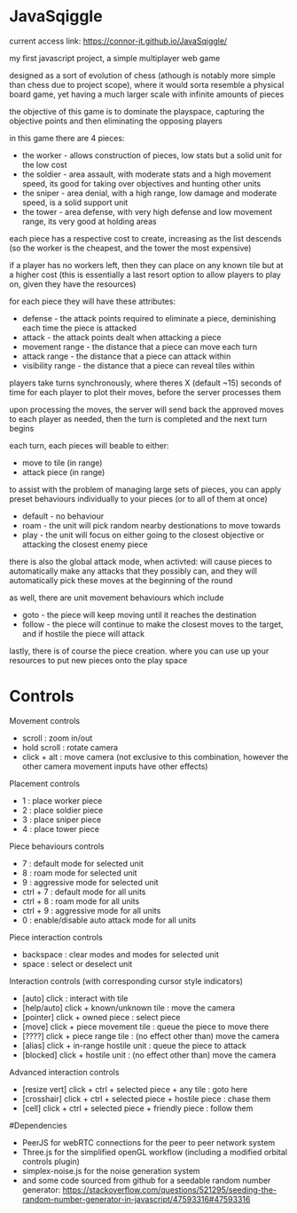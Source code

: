 # JavaSqiggle
current access link: https://connor-jt.github.io/JavaSqiggle/

my first javascript project, a simple multiplayer web game

designed as a sort of evolution of chess (athough is notably more simple than chess due to project scope), 
where it would sorta resemble a physical board game, yet having a much larger scale with infinite amounts of pieces

the objective of this game is to dominate the playspace, capturing the objective points and then eliminating the opposing players

in this game there are 4 pieces:
- the worker - allows construction of pieces, low stats but a solid unit for the low cost
- the soldier - area assault, with moderate stats and a high movement speed, its good for taking over objectives and hunting other units
- the sniper - area denial, with a high range, low damage and moderate speed, is a solid support unit
- the tower - area defense, with very high defense and low movement range, its very good at holding areas

each piece has a respective cost to create, increasing as the list descends (so the worker is the cheapest, and the tower the most expensive)

if a player has no workers left, then they can place on any known tile but at a higher cost (this is essentially a last resort option to allow players to play on, given they have the resources)

for each piece they will have these attributes:
- defense - the attack points required to eliminate a piece, deminishing each time the piece is attacked
- attack - the attack points dealt when attacking a piece
- movement range - the distance that a piece can move each turn
- attack range - the distance that a piece can attack within
- visibility range - the distance that a piece can reveal tiles within

players take turns synchronously, where theres X (default ~15) seconds of time for each player to plot their moves, before the server processes them

upon processing the moves, the server will send back the approved moves to each player as needed, then the turn is completed and the next turn begins

each turn, each pieces will beable to either:
- move to tile (in range)
- attack piece (in range)
  
to assist with the problem of managing large sets of pieces, you can apply preset behaviours individually to your pieces (or to all of them at once)
- default - no behaviour
- roam - the unit will pick random nearby destionations to move towards
- play - the unit will focus on either going to the closest objective or attacking the closest enemy piece

there is also the global attack mode, when activted: will cause pieces to automatically make any attacks that they possibly can, and they will automatically pick these moves at the beginning of the round

as well, there are unit movement behaviours which include
- goto - the piece will keep moving until it reaches the destination
- follow - the piece will continue to make the closest moves to the target, and if hostile the piece will attack

lastly, there is of course the piece creation. where you can use up your resources to put new pieces onto the play space


# Controls
Movement controls
- scroll : zoom in/out
- hold scroll : rotate camera
- click + alt : move camera (not exclusive to this combination, however the other camera movement inputs have other effects)

Placement controls 
- 1 : place worker piece
- 2 : place soldier piece
- 3 : place sniper piece
- 4 : place tower piece

Piece behaviours controls
- 7 : default mode for selected unit
- 8 : roam mode for selected unit
- 9 : aggressive mode for selected unit
- ctrl + 7 : default mode for all units
- ctrl + 8 : roam mode for all units
- ctrl + 9 : aggressive mode for all units
- 0 : enable/disable auto attack mode for all units

Piece interaction controls
- backspace : clear modes and modes for selected unit
- space : select or deselect unit

Interaction controls (with corresponding cursor style indicators)
- [auto]      click :                         interact with tile
- [help/auto] click + known/unknown tile :    move the camera
- [pointer]   click + owned piece :           select piece
- [move]      click + piece movement tile :   queue the piece to move there
- [????]      click + piece range tile :      (no effect other than) move the camera
- [alias]     click + in-range hostile unit : queue the piece to attack
- [blocked]   click + hostile unit :          (no effect other than) move the camera

Advanced interaction controls
- [resize vert] click + ctrl + selected piece + any tile :       goto here
- [crosshair]   click + ctrl + selected piece + hostile piece :  chase them
- [cell]        click + ctrl + selected piece + friendly piece : follow them

#Dependencies
- PeerJS for webRTC connections for the peer to peer network system
- Three.js for the simplified openGL workflow (including a modified orbital controls plugin)
- simplex-noise.js for the noise generation system
- and some code sourced from github for a seedable random number generator: https://stackoverflow.com/questions/521295/seeding-the-random-number-generator-in-javascript/47593316#47593316
